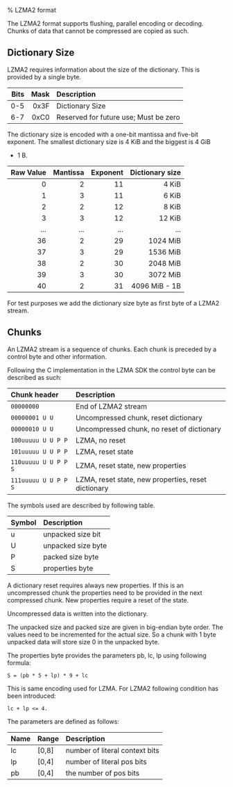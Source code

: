 % LZMA2 format

The LZMA2 format supports flushing, parallel encoding or decoding.
Chunks of data that cannot be compressed are copied as such.

## Dictionary Size

LZMA2 requires information about the size of the dictionary. This is
provided by a single byte. 

Bits | Mask | Description
----:|-----:|:------------------------------------------------
 0-5 | 0x3F | Dictionary Size
 6-7 | 0xC0 | Reserved for future use; Must be zero

The dictionary size is encoded with a one-bit mantissa and five-bit
exponent. The smallest dictionary size is 4 KiB and the biggest is 4 GiB
- 1 B.

|Raw Value | Mantissa | Exponent | Dictionary size|
|---------:|---------:|---------:|---------------:|
|        0 |        2 |       11 |          4 KiB |
|        1 |        3 |       11 |          6 KiB |
|        2 |        2 |       12 |          8 KiB |
|        3 |        3 |       12 |         12 KiB |
|      ... |      ... |      ... |            ... |
|       36 |        2 |       29 |       1024 MiB |
|       37 |        3 |       29 |       1536 MiB |
|       38 |        2 |       30 |       2048 MiB |
|       39 |        3 |       30 |       3072 MiB |
|       40 |        2 |       31 |  4096 MiB - 1B |

For test purposes we add the dictionary size byte as first byte of a
LZMA2 stream.

## Chunks

An LZMA2 stream is a sequence of chunks. Each chunk is preceded by a
control byte and other information.

Following the C implementation in the LZMA SDK the control byte can be
described as such:

Chunk header         | Description
:------------------- | :--------------------------------------------------
`00000000`           | End of LZMA2 stream
`00000001 U U`       | Uncompressed chunk, reset dictionary
`00000010 U U`       | Uncompressed chunk, no reset of dictionary
`100uuuuu U U P P`   | LZMA, no reset
`101uuuuu U U P P`   | LZMA, reset state
`110uuuuu U U P P S` | LZMA, reset state, new properties
`111uuuuu U U P P S` | LZMA, reset state, new properties, reset dictionary

The symbols used are described by following table.

Symbol | Description
:----- | :-----------------
u      | unpacked size bit
U      | unpacked size byte
P      | packed size byte
S      | properties byte

A dictionary reset requires always new properties. If this is an
uncompressed chunk the properties need to be provided in the next
compressed chunk. New properties require a reset of the state.

Uncompressed data is written into the dictionary.

The unpacked size and packed size are given in big-endian byte order.
The values need to be incremented for the actual size. So a chunk with 1
byte unpacked data will store size 0 in the unpacked byte.

The properties byte provides the parameters pb, lc, lp using following
formula:

    S = (pb * 5 + lp) * 9 + lc

This is same encoding used for LZMA. For LZMA2 following condition has
been introduced:

    lc + lp <= 4.

The parameters are defined as follows:

Name  | Range  | Description
:---- | :----- | :------------------------------
lc    | [0,8]  | number of literal context bits
lp    | [0,4]  | number of literal pos bits
pb    | [0,4]  | the number of pos bits

